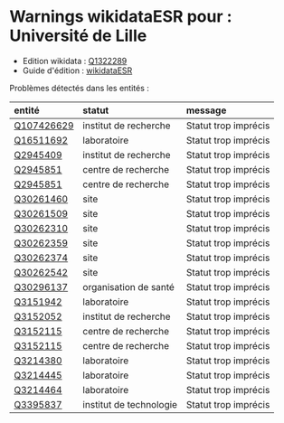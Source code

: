 Warnings wikidataESR pour : Université de Lille
================

- Edition wikidata : [Q1322289](https://www.wikidata.org/wiki/Q1322289)
- Guide d'édition : [wikidataESR](https://github.com/cpesr/wikidataESR/)



Problèmes détectés dans les entités :

|entité                                                 |statut                  |message              |
|:------------------------------------------------------|:-----------------------|:--------------------|
|[Q107426629](https://www.wikidata.org/wiki/Q107426629) |institut de recherche   |Statut trop imprécis |
|[Q16511692](https://www.wikidata.org/wiki/Q16511692)   |laboratoire             |Statut trop imprécis |
|[Q2945409](https://www.wikidata.org/wiki/Q2945409)     |institut de recherche   |Statut trop imprécis |
|[Q2945851](https://www.wikidata.org/wiki/Q2945851)     |centre de recherche     |Statut trop imprécis |
|[Q2945851](https://www.wikidata.org/wiki/Q2945851)     |centre de recherche     |Statut trop imprécis |
|[Q30261460](https://www.wikidata.org/wiki/Q30261460)   |site                    |Statut trop imprécis |
|[Q30261509](https://www.wikidata.org/wiki/Q30261509)   |site                    |Statut trop imprécis |
|[Q30262310](https://www.wikidata.org/wiki/Q30262310)   |site                    |Statut trop imprécis |
|[Q30262359](https://www.wikidata.org/wiki/Q30262359)   |site                    |Statut trop imprécis |
|[Q30262374](https://www.wikidata.org/wiki/Q30262374)   |site                    |Statut trop imprécis |
|[Q30262542](https://www.wikidata.org/wiki/Q30262542)   |site                    |Statut trop imprécis |
|[Q30296137](https://www.wikidata.org/wiki/Q30296137)   |organisation de santé   |Statut trop imprécis |
|[Q3151942](https://www.wikidata.org/wiki/Q3151942)     |laboratoire             |Statut trop imprécis |
|[Q3152052](https://www.wikidata.org/wiki/Q3152052)     |institut de recherche   |Statut trop imprécis |
|[Q3152115](https://www.wikidata.org/wiki/Q3152115)     |centre de recherche     |Statut trop imprécis |
|[Q3152115](https://www.wikidata.org/wiki/Q3152115)     |centre de recherche     |Statut trop imprécis |
|[Q3214380](https://www.wikidata.org/wiki/Q3214380)     |laboratoire             |Statut trop imprécis |
|[Q3214445](https://www.wikidata.org/wiki/Q3214445)     |laboratoire             |Statut trop imprécis |
|[Q3214464](https://www.wikidata.org/wiki/Q3214464)     |laboratoire             |Statut trop imprécis |
|[Q3395837](https://www.wikidata.org/wiki/Q3395837)     |institut de technologie |Statut trop imprécis |
